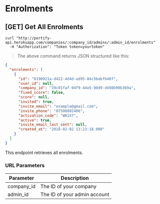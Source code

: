 # Enrolments

## [GET] Get All Enrolments

```shell
curl "http://portify-api.herokuapp.com/companies/:company_id/admins/:admin_id/enrolments"
  -H "Authorization": "Token token=yourtoken"
```

> The above command returns JSON structured like this:

```json
{
  "enrolments": [
    {
      "id": "8190921a-d422-4d4d-ad95-84c5babfb40f",
      "user_id": null,
      "company_id": "39c01faf-94f9-44e5-98d9-d498b90b369a",
      "fixed_score": false,
      "score": null,
      "invited": true,
      "invite_email": "example@gmail.com",
      "invite_phone": "07500802406",
      "activation_code": "WH1X7",
      "active": true,
      "invite_email_last_sent": null,
      "created_at": "2018-02-02 13:23:18.000"
    }
  ]
}
```


This endpoint retrieves all enrolments.

### URL Parameters

Parameter | Description
--------- | -----------
company_id | The ID of your company
admin_id | The ID of your admin account